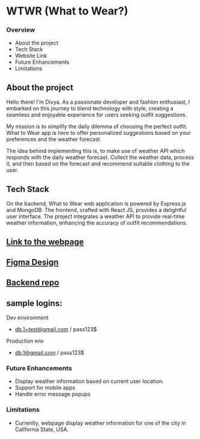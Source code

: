 # WTWR (What to Wear?)

### Overview

- About the project
- Tech Stack
- Website Link
- Future Enhancements
- Limitations

## About the project

Hello there! I'm Divya. As a passionate developer and fashion enthusiast, I embarked on this journey to blend technology with style, creating a seamless and enjoyable experience for users seeking outfit suggestions.

My mission is to simplify the daily dilemma of choosing the perfect outfit. What to Wear app is here to offer personalized suggestions based on your preferences and the weather forecast.

The idea behind implementing this is, to make use of weather API which responds with the daily weather forecast. Collect the weather data, process it, and then based on the forecast and recommend suitable clothing to the user.

## Tech Stack

On the backend, What to Wear web application is powered by Express.js and MongoDB.
The frontend, crafted with React JS, provides a delightful user interface.
The project integrates a weather API to provide real-time weather information, enhancing the accuracy of outfit recommendations.

## [Link to the webpage](https://wtwrdivya.crabdance.com/#/)

## [Figma Design](https://www.figma.com/file/bfVOvqlLmoKZ5lpro8WWBe/Sprint-14_-WTWR?type=design&node-id=0-1&mode=design&t=AyK9nBZxkx0rxisf-0)

## [Backend repo](https://github.com/divyaaa1812/se_project_express)

## sample logins:

Dev environment

- db.1+test@gmail.com / pass123$

Production env

- db.1@gmail.com / pass123$

### Future Enhancements

- Display weather information based on current user location.
- Support for mobile apps
- Handle error message popups

### Limitations

- Currently, webpage display weather information for one of the city in California State, USA.
